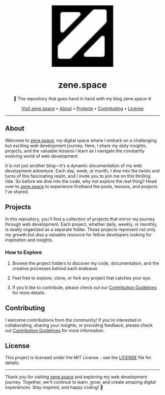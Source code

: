 <p align="center">
  <a href="https://zene.space">
    <img src="/images/z_umso.jpg" alt="zene.space Logo" width="200" height="200">
  </a>
</p>

<h1 align="center">zene.space</h1>

<p align="center">
    🚀 The repository that goes hand in hand with my blog zene.space 🌐
</p>

<p align="center">
  <a href="https://zene.space">Visit zene.space</a> •
  <a href="#about">About</a> •
  <a href="#projects">Projects</a> •
  <a href="#contributing">Contributing</a> •
  <a href="#license">License</a>
</p>

---

## About

Welcome to [zene.space](https://zene.space), my digital space where I embark on a challenging but exciting web development journey. Here, I share my daily insights, projects, and the valuable lessons I learn as I navigate the constantly evolving world of web development.  

It is not just another blog—it's a dynamic documentation of my web development adventure. Each day, week, or month, I dive into the twists and turns of this fascinating realm, and I invite you to join me on this thrilling ride. So before we dive into the code, why not explore the real thing? Head over to [zene.space](https://zene.space) to experience firsthand the posts, lessons, and projects I've shared.

## Projects

In this repository, you'll find a collection of projects that mirror my journey through web development. Each project, whether daily, weekly, or monthly, is neatly organized as a separate folder. These projects represent not only my growth but also a valuable resource for fellow developers looking for inspiration and insights.

### How to Explore

1. Browse the project folders to discover my code, documentation, and the creative processes behind each endeavor.

2. Feel free to explore, clone, or fork any project that catches your eye.

3. If you'd like to contribute, please check out our [Contribution Guidelines](CONTRIBUTING.md) for more details.

## Contributing

I welcome contributions from the community! If you're interested in collaborating, sharing your insights, or providing feedback, please check out [Contribution Guidelines](CONTRIBUTING.md) for more information.

## License

This project is licensed under the MIT License - see the [LICENSE](LICENSE) file for details.

---

Thank you for visiting [zene.space](https://zene.space) and exploring my web development journey. Together, we'll continue to learn, grow, and create amazing digital experiences. Stay inspired, and happy coding! 🌟
